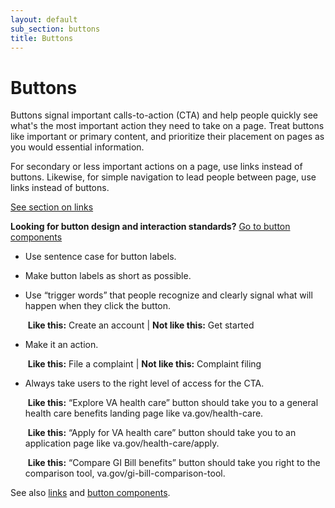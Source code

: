 ```yaml
---
layout: default
sub_section: buttons
title: Buttons
---
```


# Buttons

Buttons signal important calls-to-action (CTA) and help people quickly see what's the most important action they need to take on a page. Treat buttons like important or primary content, and prioritize their placement on pages as you would essential information. 

For secondary or less important actions on a page, use links instead of buttons. Likewise, for simple navigation to lead people between page, use links instead of buttons. 

[See section on links](linktolinkssection)

__Looking for button design and interaction standards?__ [Go to button components](../components/buttons.html)  

- Use sentence case for button labels.

- Make button labels as short as possible.

- Use “trigger words” that people recognize and clearly signal what will happen when they click the button.

  ​		**Like this:** Create an account |  **Not like this:** Get started



- Make it an action.

  ​		**Like this:** File a complaint   |   **Not like this:** Complaint filing



- Always take users to the right level of access for the CTA.

  ​		**Like this:** “Explore VA health care” button should take you to a general health care benefits landing page like va.gov/health-care.

  ​		**Like this:** “Apply for VA health care” button should take you to an application page like va.gov/health-care/apply.

  ​		**Like this:** “Compare GI Bill benefits” button should take you right to the comparison tool, va.gov/gi-bill-comparison-tool.


 See also [links](linksectionurl) and [button components](../components/buttons.html).  


